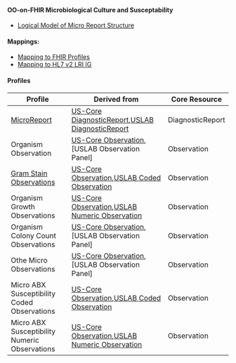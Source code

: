 ####  OO-on-FHIR Microbiological Culture and Susceptability

- [Logical Model of Micro Report Structure](microsusc-logical.html)

#### Mappings:
- [Mapping to FHIR Profiles](microsusc-mappings.html#Profiles)
- [Mapping to HL7 v2 LRI IG](microsusc-mappings.html#LRI)

#### Profiles

Profile|Derived from|Core Resource
---|---|---
[MicroReport](microreport.html)|[US-Core DiagnosticReport],[USLAB DiagnosticReport]|DiagnosticReport
Organism Observation|[US-Core Observation],[USLAB Observation Panel]|Observation
[Gram Stain Observations](gramstain-component.html)|[US-Core Observation],[USLAB Coded Observation]|Observation
Organism Growth Observations|[US-Core Observation],[USLAB Numeric Observation]|Observation
Organism Colony Count Observations|[US-Core Observation],[USLAB Observation Panel]|Observation
Othe Micro Observations|[US-Core Observation],[USLAB Observation Panel]|Observation
Micro ABX Susceptibility Coded Observations|[US-Core Observation],[USLAB Coded Observation]|Observation
Micro ABX Susceptibility Numeric Observations|[US-Core Observation],[USLAB Numeric Observation]|Observation

[US-Core DiagnosticReport]: (http://hl7.org/FHIR/us/daf/2016Sep/daf-core-diagnosticreport.html)
[US-Core Observation]: (http://hl7.org/FHIR/us/daf/2016Sep/daf-core-resultobs.html)
[USLAB DiagnosticReport]: (http://hl7.org/fhir/uslab/uslab-dr.html)
[USLAB Coded Observation]:  (http://hl7.org/fhir/uslab/uslab-obsquantity.html)
[USLAB Numeric Observation]:  (http://hl7.org/fhir/uslab/uslab-obscode.html)